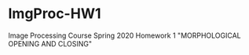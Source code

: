 # ImgProc-HW1

Image Processing Course Spring 2020
Homework 1 "MORPHOLOGICAL OPENING AND CLOSING"  

